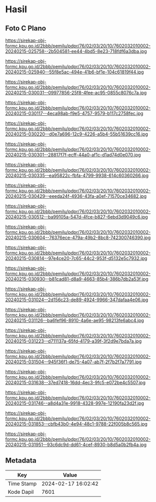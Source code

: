 # Hasil

## Foto C Plano

https://sirekap-obj-formc.kpu.go.id/2bbb/pemilu/pdpr/76/02/03/20/10/7602032010002-20240215-025758--2b504581-ee44-4bd5-8e23-718fdf6a3dba.jpg

https://sirekap-obj-formc.kpu.go.id/2bbb/pemilu/pdpr/76/02/03/20/10/7602032010002-20240215-025940--55f8e5ac-494e-41b6-bf1e-104c61819f44.jpg

https://sirekap-obj-formc.kpu.go.id/2bbb/pemilu/pdpr/76/02/03/20/10/7602032010002-20240215-030031--09977856-25f8-4fee-ac95-0855c8076c7a.jpg

https://sirekap-obj-formc.kpu.go.id/2bbb/pemilu/pdpr/76/02/03/20/10/7602032010002-20240215-030117--4eca98ab-f9e5-4757-9579-b117c2758fec.jpg

https://sirekap-obj-formc.kpu.go.id/2bbb/pemilu/pdpr/76/02/03/20/10/7602032010002-20240215-030220--d0e7a696-12c9-4226-a5b4-55b51639cc16.jpg

https://sirekap-obj-formc.kpu.go.id/2bbb/pemilu/pdpr/76/02/03/20/10/7602032010002-20240215-030301--28817f7f-ecff-44a0-af1c-d1ad74d0e070.jpg

https://sirekap-obj-formc.kpu.go.id/2bbb/pemilu/pdpr/76/02/03/20/10/7602032010002-20240215-030335--ea95822c-fbfa-4799-9938-614c60360266.jpg

https://sirekap-obj-formc.kpu.go.id/2bbb/pemilu/pdpr/76/02/03/20/10/7602032010002-20240215-030429--eeeda24f-4936-43fa-a0ef-71570ce34682.jpg

https://sirekap-obj-formc.kpu.go.id/2bbb/pemilu/pdpr/76/02/03/20/10/7602032010002-20240215-030512--ba99105a-547d-4fce-b827-6ebd3d9049c6.jpg

https://sirekap-obj-formc.kpu.go.id/2bbb/pemilu/pdpr/76/02/03/20/10/7602032010002-20240215-030604--76376ece-479a-49b2-8bc8-742300746390.jpg

https://sirekap-obj-formc.kpu.go.id/2bbb/pemilu/pdpr/76/02/03/20/10/7602032010002-20240215-030814--97e4ce20-7c65-44c2-953f-d5132e5c7932.jpg

https://sirekap-obj-formc.kpu.go.id/2bbb/pemilu/pdpr/76/02/03/20/10/7602032010002-20240215-030930--b81cad81-d8a9-4663-85b4-386b7db2a53f.jpg

https://sirekap-obj-formc.kpu.go.id/2bbb/pemilu/pdpr/76/02/03/20/10/7602032010002-20240215-031024--2d156c23-de89-4924-9966-347dafaa4e06.jpg

https://sirekap-obj-formc.kpu.go.id/2bbb/pemilu/pdpr/76/02/03/20/10/7602032010002-20240215-031126--ba6fef96-8910-4a6e-ae95-98213fe6abc4.jpg

https://sirekap-obj-formc.kpu.go.id/2bbb/pemilu/pdpr/76/02/03/20/10/7602032010002-20240215-031223--d711137a-65fd-4179-a39f-3f2d9e7bda7a.jpg

https://sirekap-obj-formc.kpu.go.id/2bbb/pemilu/pdpr/76/02/03/20/10/7602032010002-20240215-031504--945f36f1-de75-4a07-ab7f-2f7b2f7a7791.jpg

https://sirekap-obj-formc.kpu.go.id/2bbb/pemilu/pdpr/76/02/03/20/10/7602032010002-20240215-031638--37ed7418-16dd-4ec3-9fc5-e072be4c5507.jpg

https://sirekap-obj-formc.kpu.go.id/2bbb/pemilu/pdpr/76/02/03/20/10/7602032010002-20240215-031746--a8d4a31e-9918-4328-997e-12190fa23d2f.jpg

https://sirekap-obj-formc.kpu.go.id/2bbb/pemilu/pdpr/76/02/03/20/10/7602032010002-20240215-031853--cbfb43b0-4e94-48c1-9788-22f005b8c565.jpg

https://sirekap-obj-formc.kpu.go.id/2bbb/pemilu/pdpr/76/02/03/20/10/7602032010002-20240215-031951--93c6dc9d-dd61-4cef-8930-b8d5a0b2fb4a.jpg


## Metadata

| Key        | Value               |
| ---------- | ------------------- |
| Time Stamp | 2024-02-17 16:02:42 |
| Kode Dapil | 7601                |



